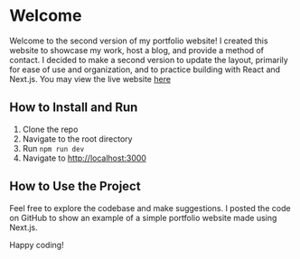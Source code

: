 # Welcome

Welcome to the second version of my portfolio website! I created this website to showcase my work, host a blog, and provide a method of contact. I decided to make a second version to update the layout, primarily for ease of use and organization, and to practice building with React and Next.js. You may view the live website [here]()

## How to Install and Run

1. Clone the repo
2. Navigate to the root directory
3. Run `npm run dev`
4. Navigate to [http://localhost:3000](http://localhost:3000) 

## How to Use the Project

Feel free to explore the codebase and make suggestions. I posted the code on GitHub to show an example of a simple portfolio website made using Next.js. 

Happy coding!